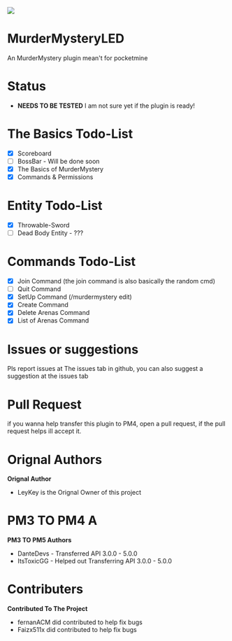 <a align="center"><img src="[https://raw.githubusercontent.com/DanteDEVS/MurderMysteryLED/main/logo.png](https://raw.githubusercontent.com/DanteDEVS/MurderMysteryLED/main/additional/icon.png)"></img></a>
# MurderMysteryLED
An MurderMystery plugin mean't for pocketmine
# Status
- **NEEDS TO BE TESTED**
I am not sure yet if the plugin is ready!

# The Basics Todo-List
- [X] Scoreboard
- [ ] BossBar - Will be done soon
- [X] The Basics of MurderMystery
- [X] Commands & Permissions
# Entity Todo-List
- [X] Throwable-Sword
- [ ] Dead Body Entity - ???
# Commands Todo-List
- [X] Join Command (the join command is also basically the random cmd)
- [ ] Quit Command 
- [X] SetUp Command (/murdermystery edit)
- [X] Create Command
- [X] Delete Arenas Command
- [X] List of Arenas Command 
# Issues or suggestions
Pls report issues at The issues tab in github, you can also suggest a suggestion at the issues tab
# Pull Request
if you wanna help transfer this plugin to PM4, open a pull request, if the pull request helps ill accept it.
# Orignal Authors
**Orignal Author**
- LeyKey is the Orignal Owner of this project
# PM3 TO PM4 A
**PM3 TO PM5 Authors**
- DanteDevs - Transferred API 3.0.0 - 5.0.0
- ItsToxicGG - Helped out Transferring API 3.0.0 - 5.0.0
# Contributers
**Contributed To The Project**
- fernanACM did contributed to help fix bugs
- Faizx511x did contributed to help fix bugs
